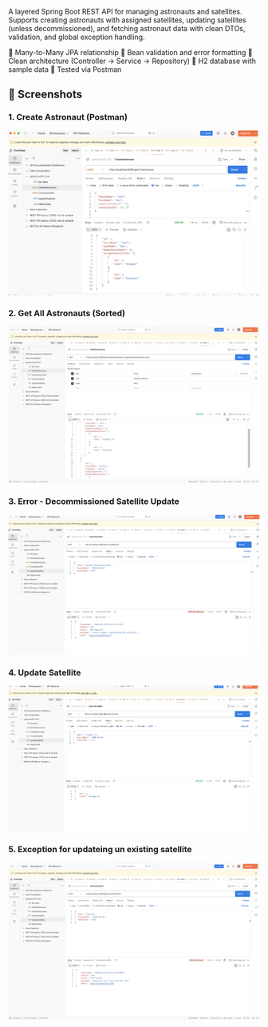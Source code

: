 A layered Spring Boot REST API for managing astronauts and satellites. Supports creating astronauts with assigned satellites, updating satellites (unless decommissioned), and fetching astronaut data with clean DTOs, validation, and global exception handling.

🔹 Many-to-Many JPA relationship
🔹 Bean validation and error formatting
🔹 Clean architecture (Controller → Service → Repository)
🔹 H2 database with sample data
🔹 Tested via Postman

## 📸 Screenshots

### 1. Create Astronaut (Postman)
![Create Astronaut](createAstonaut.png)

### 2. Get All Astronauts (Sorted)
![Get all Astronauts](getAllAstronaut.png)

### 3. Error - Decommissioned Satellite Update
![Error - Satellite Decommissioned](exceptionWithDecommisioned.png)

### 4. Update Satellite
![Get Astronauts](updateSatellite.png)

### 5. Exception for updateing un existing satellite
![Get Astronauts](ExceptionForUpdatingSatellite.png)
